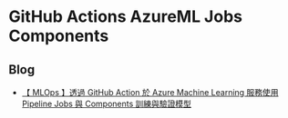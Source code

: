 # GitHub Actions AzureML Jobs Components

## Blog     
* [【 MLOps 】透過 GitHub Action 於 Azure Machine Learning 服務使用 Pipeline Jobs 與 Components 訓練與驗證模型](https://learningsky.io/train-and-validate-model-using-pipeline-jobs-and-components-on-azure-machine-learning-service-via-github-action/)